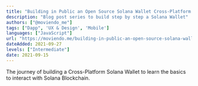 ```yaml
---
title: "Building in Public an Open Source Solana Wallet Cross-Platform App with Expo, Web3 and React Native"
description: "Blog post series to build step by step a Solana Wallet"
authors: ["@moviendo_me"]
tags: ["Dapp", 'UX & Design', 'Mobile']
languages: ["JavaScript"]
url: "https://moviendo.me/building-in-public-an-open-source-solana-wallet-cross-platform-app-with-expo-web3-react-native/index.html"
dateAdded: 2021-09-27
levels: ["Intermediate"]
date: 2021-09-15
---
```


The journey of building a Cross-Platform Solana Wallet to learn the basics to interact with Solana Blockchain.